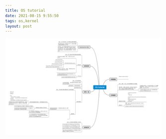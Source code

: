 ```yaml
---
title: OS tutorial
date: 2021-08-15 9:55:50
tags: os,kernel
layout: post
---
```


 ![](https://github.com/tfxidian/tfxidian.github.io/raw/master/pic/OS-tutorial.png)
